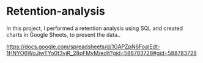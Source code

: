 # Retention-analysis
In this project, I performed a retention analysis using SQL and created charts in Google Sheets, to present the data..

https://docs.google.com/spreadsheets/d/1GAPZpN6FoaIEdt-1HNYO6WoJiwTYo0t3vjR_28pFMvM/edit?gid=588783728#gid=588783728
